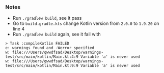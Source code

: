 ### Notes

* Run `./gradlew build`, see it pass
* Go to `build.gradle.kts` change Kotlin version from `2.0.0` to `1.9.20` on line 4
* Run `./gradlew build` again, see it fail with 

```
> Task :compileKotlin FAILED
e: warnings found and -Werror specified
w: file:///Users/qwwdfsad/Desktop/warnings-test/src/main/kotlin/Main.kt:4:9 Variable 'a' is never used
w: file:///Users/qwwdfsad/Desktop/warnings-test/src/main/kotlin/Main.kt:9:9 Variable 'a' is never used
```
